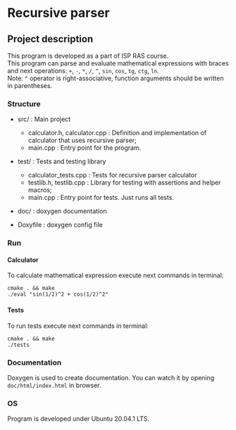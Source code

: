 # Recursive parser

## Project description

This program is developed as a part of ISP RAS course.  
This program can parse and evaluate mathematical expressions with braces and next operations: `+`, `-`, `*`, `/`, `^`, `sin`, `cos`, `tg`, `ctg`, `ln`.  
Note: `^` operator is right-associative, function arguments should be written in parentheses.

### Structure

* src/ : Main project
    * calculator.h, calculator.cpp : Definition and implementation of calculator that uses recursive parser;
    * main.cpp : Entry point for the program.

* test/ : Tests and testing library
    * calculator_tests.cpp : Tests for recursive parser calculator
    * testlib.h, testlib.cpp : Library for testing with assertions and helper macros;
    * main.cpp : Entry point for tests. Just runs all tests.

* doc/ : doxygen documentation

* Doxyfile : doxygen config file

### Run

#### Calculator

To calculate mathematical expression execute next commands in terminal:
```shell script
cmake . && make
./eval "sin(1/2)^2 + cos(1/2)^2"
```

#### Tests

To run tests execute next commands in terminal:
```shell script
cmake . && make
./tests
```

### Documentation

Doxygen is used to create documentation. You can watch it by opening `doc/html/index.html` in browser.  

### OS

Program is developed under Ubuntu 20.04.1 LTS.